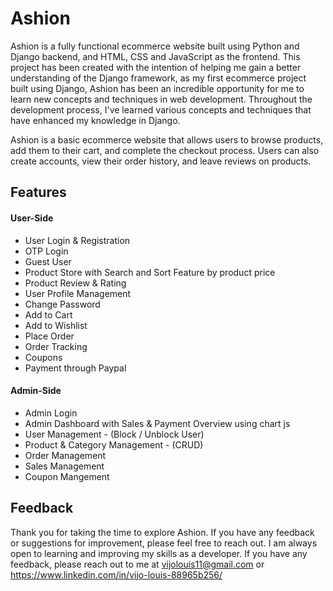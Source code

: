 # Ashion

Ashion is a fully functional ecommerce website built using Python and Django backend, and HTML, CSS and JavaScript as the frontend. This project has been created with the intention of helping me gain a better understanding of the Django framework, as my first ecommerce project built using Django, Ashion has been an incredible opportunity for me to learn new concepts and techniques in web development. Throughout the development process, I've learned various concepts and techniques that have enhanced my knowledge in Django.

Ashion is a basic ecommerce website that allows users to browse products, add them to their cart, and complete the checkout process. Users can also create accounts, view their order history, and leave reviews on products.


## Features

#### User-Side

- User Login & Registration
- OTP Login
- Guest User
- Product Store with Search and Sort Feature by product price
- Product Review & Rating
- User Profile Management
- Change Password
- Add to Cart
- Add to Wishlist
- Place Order
- Order Tracking
- Coupons 
- Payment through Paypal

#### Admin-Side

- Admin Login
- Admin Dashboard with Sales & Payment Overview using chart js
- User Management - (Block / Unblock User)
- Product & Category Management -  (CRUD)
- Order Management 
- Sales Management
- Coupon Mangement

## Feedback

Thank you for taking the time to explore Ashion. If you have any feedback or suggestions for improvement, please feel free to reach out. I am always open to learning and improving my skills as a developer. If you have any feedback, please reach out to me at vijolouis11@gmail.com or https://www.linkedin.com/in/vijo-louis-88965b256/
